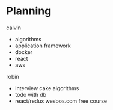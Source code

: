 # Planning

calvin
* algorithms
* application framework
* docker
* react
* aws

robin
* interview cake algorithms
* todo with db
* react/redux wesbos.com free course
